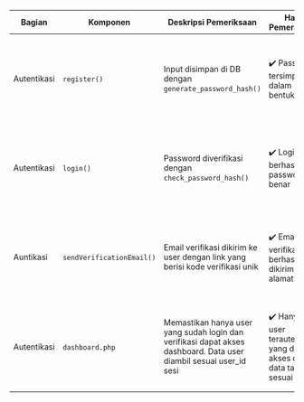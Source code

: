 
| Bagian           | Komponen         | Deskripsi Pemeriksaan                                               | Hasil Pemeriksaan                              | Code Program                            | Screenshot Tampilan                   |
|------------------|------------------|---------------------------------------------------------------------|------------------------------------------------|------------------------------------------|---------------------------------------|
| Autentikasi      | `register()`     | Input disimpan di DB dengan `generate_password_hash()`              | ✔️ Password tersimpan dalam bentuk hash        | ![](Registrasi.php)                     | ![](Register.png)                    |
| Autentikasi      | `login()`        | Password diverifikasi dengan `check_password_hash()`                | ✔️ Login berhasil jika password benar          | ![](Login.php)                          | ![](Login.png)                         |
| Auntikasi | `sendVerificationEmail()`     |Email verifikasi dikirim ke user dengan link yang berisi kode verifikasi unik      | ✔️  Email verifikasi berhasil dikirim ke alamat user                 | ![](Verify.php)                        | ![](Verify.png)            |
| 	Autentikasi | `dashboard.php`  | Memastikan hanya user yang sudah login dan verifikasi dapat akses dashboard. Data user diambil sesuai user_id sesi        | ✔️ Hanya user terautentikasi yang dapat akses dan data tampil sesuai user | ![](Dashboard.php)              | ![](Dashboard.png)            |
